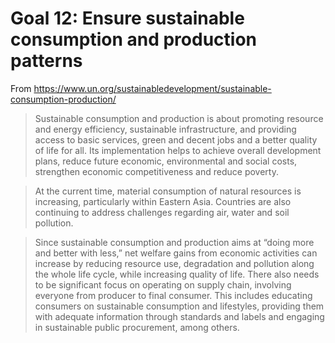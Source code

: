 # Goal 12: Ensure sustainable consumption and production patterns
From https://www.un.org/sustainabledevelopment/sustainable-consumption-production/

> Sustainable consumption and production is about promoting resource and energy efficiency, sustainable infrastructure, and providing access to basic services, green and decent jobs and a better quality of life for all. Its implementation helps to achieve overall development plans, reduce future economic, environmental and social costs, strengthen economic competitiveness and reduce poverty.

> At the current time, material consumption of natural resources is increasing, particularly within Eastern Asia. Countries are also continuing to address challenges regarding air, water and soil pollution.

> Since sustainable consumption and production aims at “doing more and better with less,” net welfare gains from economic activities can increase by reducing resource use, degradation and pollution along the whole life cycle, while increasing quality of life. There also needs to be significant focus on operating on supply chain, involving everyone from producer to final consumer. This includes educating consumers on sustainable consumption and lifestyles, providing them with adequate information through standards and labels and engaging in sustainable public procurement, among others.
